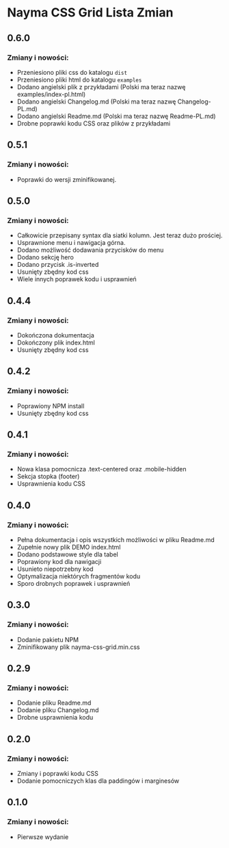 # Nayma CSS Grid Lista Zmian

## 0.6.0

### Zmiany i nowości:

* Przeniesiono pliki css do katalogu `dist`
* Przeniesiono pliki html do katalogu `examples`
* Dodano angielski plik z przykładami (Polski ma teraz nazwę examples/index-pl.html)
* Dodano angielski Changelog.md (Polski ma teraz nazwę Changelog-PL.md)
* Dodano angielski Readme.md (Polski ma teraz nazwę Readme-PL.md)
* Drobne poprawki kodu CSS oraz plików z przykładami

## 0.5.1

### Zmiany i nowości:

* Poprawki do wersji zminifikowanej.

## 0.5.0

### Zmiany i nowości:

* Całkowicie przepisany syntax dla siatki kolumn. Jest teraz dużo prościej.
* Usprawnione menu i nawigacja górna.
* Dodano możliwość dodawania przycisków do menu
* Dodano sekcję hero
* Dodano przycisk .is-inverted
* Usunięty zbędny kod css
* Wiele innych poprawek kodu i usprawnień

## 0.4.4

### Zmiany i nowości:

* Dokończona dokumentacja
* Dokończony plik index.html
* Usunięty zbędny kod css

## 0.4.2

### Zmiany i nowości:

* Poprawiony NPM install
* Usunięty zbędny kod css

## 0.4.1

### Zmiany i nowości:

* Nowa klasa pomocnicza .text-centered oraz .mobile-hidden
* Sekcja stopka (footer)
* Usprawnienia kodu CSS

## 0.4.0

### Zmiany i nowości:

* Pełna dokumentacja i opis wszystkich możliwości w pliku Readme.md
* Zupełnie nowy plik DEMO index.html
* Dodano podstawowe style dla tabel
* Poprawiony kod dla nawigacji
* Usunieto niepotrzebny kod
* Optymalizacja niektórych fragmentów kodu
* Sporo drobnych poprawek i usprawnień

## 0.3.0

### Zmiany i nowości:

* Dodanie pakietu NPM
* Zminifikowany plik nayma-css-grid.min.css

## 0.2.9

### Zmiany i nowości:

* Dodanie pliku Readme.md
* Dodanie pliku Changelog.md
* Drobne usprawnienia kodu

## 0.2.0

### Zmiany i nowości:

* Zmiany i poprawki kodu CSS
* Dodanie pomocniczych klas dla paddingów i marginesów

## 0.1.0

### Zmiany i nowości:

* Pierwsze wydanie